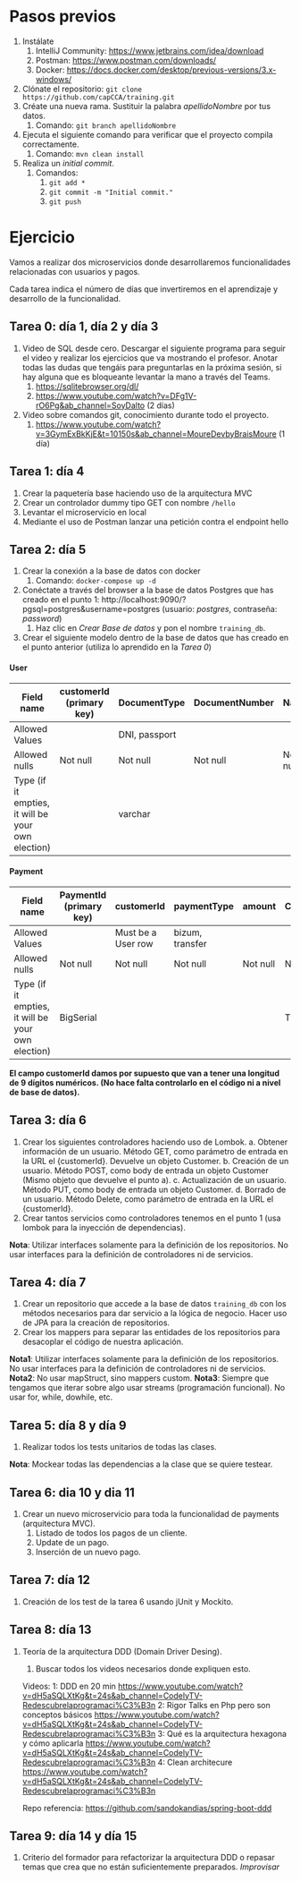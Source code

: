 # Pasos previos
1. Instálate
    1. IntelliJ Community: https://www.jetbrains.com/idea/download
    2. Postman: https://www.postman.com/downloads/
    3. Docker: https://docs.docker.com/desktop/previous-versions/3.x-windows/
2. Clónate el repositorio: ```git clone https://github.com/capCCA/training.git```
3. Créate una nueva rama. Sustituir la palabra *apellidoNombre* por tus datos.
    1. Comando: ```git branch apellidoNombre```
4. Ejecuta el siguiente comando para verificar que el proyecto compila correctamente.
    1. Comando: ```mvn clean install```
5. Realiza un *initial commit*.
    1. Comandos:
        1. ```git add *```
        2. ```git commit -m "Initial commit."```
        3. ```git push```

# Ejercicio

Vamos a realizar dos microservicios donde desarrollaremos funcionalidades relacionadas con usuarios y pagos.

Cada tarea indica el número de días que invertiremos en el aprendizaje y desarrollo de la funcionalidad.

## Tarea 0: día 1, día 2 y día 3

1. Video de SQL desde cero. Descargar el siguiente programa para seguir el video y realizar los ejercicios que va mostrando el profesor. Anotar todas las dudas que tengáis para preguntarlas en la próxima sesión, si hay alguna que es bloqueante levantar la mano a través del Teams.
    1. https://sqlitebrowser.org/dl/
    2.  <https://www.youtube.com/watch?v=DFg1V-rO6Pg&ab_channel=SoyDalto> (2
        días)
2. Video sobre comandos git, conocimiento durante todo el proyecto.
    1. <https://www.youtube.com/watch?v=3GymExBkKjE&t=10150s&ab_channel=MoureDevbyBraisMoure>
       (1 día)

## Tarea 1: día 4

1.  Crear la paquetería base haciendo uso de la arquitectura MVC
2.  Crear un controlador dummy tipo GET con nombre ```/hello```
3.  Levantar el microservicio en local
4.  Mediante el uso de Postman lanzar una petición contra el endpoint hello

## Tarea 2: día 5

1.  Crear la conexión a la base de datos con docker
    1. Comando: ```docker-compose up -d```
2.  Conéctate a través del browser a la base de datos Postgres que has creado en el punto 1: http://localhost:9090/?pgsql=postgres&username=postgres (usuario: *postgres*, contraseña: *password*)
    1. Haz clic en *Crear Base de datos* y pon el nombre `training_db`.
3.  Crear el siguiente modelo dentro de la base de datos que has creado en el punto anterior (utiliza lo aprendido en la *Tarea 0*)

#### User
| Field name                                         | customerId (primary key) | DocumentType  | DocumentNumber | Name     | SurName  | LastName | Country  | Telephone | CreationDate | UpdateDate |
|----------------------------------------------------|--------------------------|---------------|----------------|----------|----------|----------|----------|-----------|--------------|------------|
| Allowed Values                                     |                          | DNI, passport |                |          |          |          |          |           |              |            |
| Allowed nulls                                      | Not null                 | Not null      | Not null       | Not null | Not null |          | Not null |           | Not null     |            |
| Type (if it empties, it will be your own election) |                          | varchar       |                |          |          |          |          |           | TimeStamp    | TimeStamp  |

#### Payment
| Field name                                         | PaymentId  (primary key) | customerId         | paymentType      | amount   | CreationDate | UpdateDate |
|----------------------------------------------------|--------------------------|--------------------|------------------|----------|--------------|------------|
| Allowed Values                                     |                          | Must be a User row | bizum, transfer  |          |              |            |
| Allowed nulls                                      | Not null                 | Not null           | Not null         | Not null | Not null     |            |
| Type (if it empties, it will be your own election) | BigSerial                |                    |                  |          | TimeStamp    | TimeStamp  |


**El campo customerId damos por supuesto que van a tener una longitud de 9 dígitos numéricos. (No hace falta controlarlo en el código ni a nivel de base de datos).**

## Tarea 3: día 6

1.  Crear los siguientes controladores haciendo uso de Lombok.
    a. Obtener información de un usuario. Método GET, como parámetro de entrada en la URL el {customerId}. Devuelve un objeto Customer.
    b. Creación de un usuario. Método POST, como body de entrada un objeto Customer (Mismo objeto que devuelve el punto a).
    c. Actualización de un usuario. Método PUT, como body de entrada un objeto Customer.
    d. Borrado de un usuario. Método Delete, como parámetro de entrada en la URL el {customerId}.
2.  Crear tantos servicios como controladores tenemos en el punto 1 (usa lombok para la inyección de dependencias).

**Nota**: Utilizar interfaces solamente para la definición de los repositorios. No usar interfaces para la definición de controladores ni  de servicios.

## Tarea 4: día 7

1.  Crear un repositorio que accede a la base de datos `training_db` con los métodos necesarios para dar servicio a la lógica de negocio. Hacer uso de JPA para la creación de repositorios.
2.  Crear los mappers para separar las entidades de los repositorios para desacoplar el código de nuestra aplicación.

**Nota1**: Utilizar interfaces solamente para la definición de los repositorios. No usar interfaces para la definición de controladores ni de servicios.
**Nota2**: No usar mapStruct, sino mappers custom.
**Nota3**: Siempre que tengamos que iterar sobre algo usar streams (programación funcional). No usar for, while, dowhile, etc.

## Tarea 5: día 8 y día 9

1.  Realizar todos los tests unitarios de todas las clases.

**Nota**: Mockear todas las dependencias a la clase que se quiere testear.

## Tarea 6: dia 10 y dia 11

1. Crear un nuevo microservicio para toda la funcionalidad de payments (arquitectura MVC).
    1. Listado de todos los pagos de un cliente.
    2. Update de un pago.
    3. Inserción de un nuevo pago.

## Tarea 7: día 12

1.  Creación de los test de la tarea 6 usando jUnit y Mockito.

## Tarea 8: día 13

1. Teoría de la arquitectura DDD (Domain Driver Desing).
    1. Buscar todos los videos necesarios donde expliquen esto.
    
    Videos: 
	1: DDD en 20 min 
		 https://www.youtube.com/watch?v=dH5aSQLXtKg&t=24s&ab_channel=CodelyTV-Redescubrelaprogramaci%C3%B3n 
	2: Rigor Talks en Php pero son conceptos básicos
		 https://www.youtube.com/watch?v=dH5aSQLXtKg&t=24s&ab_channel=CodelyTV-Redescubrelaprogramaci%C3%B3n 
	3: Qué es la arquitectura hexagona y cómo aplicarla
		 https://www.youtube.com/watch?v=dH5aSQLXtKg&t=24s&ab_channel=CodelyTV-Redescubrelaprogramaci%C3%B3n 
	4: Clean architecure
		 https://www.youtube.com/watch?v=dH5aSQLXtKg&t=24s&ab_channel=CodelyTV-Redescubrelaprogramaci%C3%B3n 

	Repo referencia:
		https://github.com/sandokandias/spring-boot-ddd 
		
   

## Tarea 9: día 14 y día 15

1. Criterio del formador para refactorizar la arquitectura DDD o repasar temas que crea que no están suficientemente preparados. *Improvisar*
